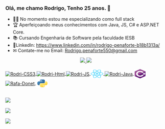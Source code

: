 ### Olá, me chamo Rodrigo, Tenho 25 anos. 👋


- 👨‍💻 No momento estou me especializando como full stack
- 🏆 Aperfeiçoando meus conhecimentos com Java, JS, C# e ASP.NET Core.
- 📚 Cursando Engenharia de Software pela faculdade IESB
- 🔗Linkedln: https://www.linkedin.com/in/rodrigo-penaforte-b18b1313a/
- ✉ Contate-me no Email: Rodrigo.penaforte550@gmail.com

<div align="center">
  <a href=https://github.com/RodrigoPenaforte">
  <img height="180em" src="https://github-readme-stats.vercel.app/api?username=Rodrigo&show_icons=true&theme=dack&include_all_commits=true&count_private=true"/>
  <img height="180em" src="https://github-readme-stats.vercel.app/api/top-langs/?username=Rodrigo&layout=compact&langs_count=7&theme=white"/>
</div>                                                                                                                                         
                                                                                                                                                                       <div style="display: inline_block"><br>
  <img align="center" alt="Rodri-CSS3" height="30" width="40" src="https://cdn.jsdelivr.net/gh/devicons/devicon/icons/css3/css3-original.svg" />
  <img align="center" alt="Rodri-Html" height="30" width="40" src="https://cdn.jsdelivr.net/gh/devicons/devicon/icons/html5/html5-original.svg" />
  <img align="center" alt="Rodri-JS" height="30" width="40" src="https://cdn.jsdelivr.net/gh/devicons/devicon/icons/javascript/javascript-original.svg" />               <img align="center" alt="Rodri-React" height="30" width="40" src="https://raw.githubusercontent.com/devicons/devicon/master/icons/react/react-original.svg">
  
  <img align="center" alt="Rodri-Java" height="30" width="40" src="https://cdn.jsdelivr.net/gh/devicons/devicon/icons/java/java-original.svg" />
  <img align="center" alt="Rodri-Csharp" height="30" width="40" src="https://raw.githubusercontent.com/devicons/devicon/master/icons/csharp/csharp-original.svg">
  <img align="center" alt="Rafa-Donet" height="30" width="40" src="https://cdn.jsdelivr.net/gh/devicons/devicon/icons/dotnetcore/dotnetcore-original.svg" />
  <img align="center" alt="Rafa-Python" height="30" width="40" src="https://raw.githubusercontent.com/devicons/devicon/master/icons/python/python-original.svg">

</div>


##


<div> 

<a href="https://www.instagram.com/rodrigo_penaforte/" target="_blank"><img src="https://img.shields.io/badge/-Instagram-%23E4405F?style=for-the-badge&logo=instagram&logoColor=white" target="_blank"></a>

<a href = "rodrigo.penaforte550@gmail.com"><img src="https://img.shields.io/badge/-Gmail-%23333?style=for-the-badge&logo=gmail&logoColor=white" target="_blank"></a>

<a href="https://www.linkedin.com/in/rodrigo-penaforte-b18b1313a/" target="_blank"><img src="https://img.shields.io/badge/-LinkedIn-%230077B5?style=for-the-badge&logo=linkedin&logoColor=white" target="_blank"></a> 
                                                                                                                                           
                                                                                                                                           
